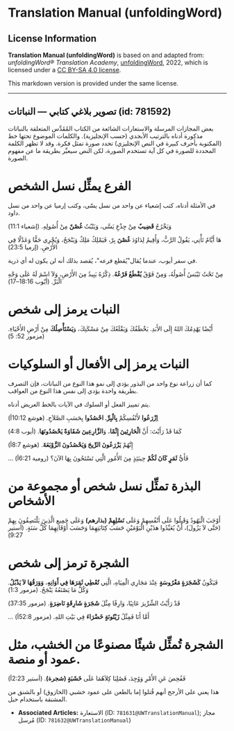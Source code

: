# Translation Manual (unfoldingWord)

## License Information

**Translation Manual (unfoldingWord)** is based on and adapted from: _unfoldingWord® Translation Academy_, [unfoldingWord](https://unfoldingword.org/utw), 2022, which is licensed under a [CC BY-SA 4.0 license](https://creativecommons.org/licenses/by-sa/4.0/legalcode.en).

This markdown version is provided under the same license.



--------------------------------

## تصوير بلاغي كتابي — النباتات (id: 781592)

بعض المجازات المرسلة والاستعارات الشائعة من الكتاب المُقَدَّس المتعلقة بالنباتات مذكورة أدناه بالترتيب الأبجدي (حسب الإنجليزية). والكلمات الموضوع تحتها خط (المكتوبة بأحرف كبيرة في النص الإنجليزي) تحدد صورة تمثل فكرة. وقد لا تظهر الكلمة المحددة للصورة في كل آية تستخدم الصورة، لكن النص سيعبِّر بطريقة ما عن مفهوم الصورة.

الفرع يمثِّل نسل الشخص
======================

في الأمثلة أدناه، كتب إشعياء عن واحد من نسل يسّى، وكتب إرميا عن واحد من نسل داود.

وَيَخْرُجُ **قَضِيبٌ** مِنْ جِذْعِ يَسَّى، وَيَنْبُتُ **غُصْنٌ** مِنْ أُصُولِهِ. (إشعياء 11:1\)

هَا أَيَّامٌ تَأْتِي، يَقُولُ الرَّبُّ، وَأُقِيمُ لِدَاوُدَ **غُصْنَ** بِرّ، فَيَمْلِكُ مَلِكٌ وَيَنْجَحُ، وَيُجْرِي حَقًّا وَعَدْلًا فِي الأَرْضِ. (إرميا 23:5\)

في سفر أيوب، عندما يُقال"يُقطع فرعه"، يُقصد بذلك أنه لن يكون له أي ذرية.

مِنْ تَحْتُ تَيْبَسُ أُصُولُهُ، وَمِنْ فَوْقُ **يُقْطَعُ فَرْعُهُ**. ذِكْرُهُ يَبِيدُ مِنَ الأَرْضِ، وَلاَ اسْمَ لَهُ عَلَى وَجْهِ الْبَرِّ. (أيّوب 18:16–17\)

النبات يرمز إلى شخص
===================

أَيْضًا يَهْدِمُكَ اللهُ إِلَى الأَبَدِ. يَخْطَفُكَ وَيَقْلَعُكَ مِنْ مَسْكَنِكَ، وَ**يَسْتَأْصِلُكَ** مِنْ أَرْضِ الأَحْيَاءِ. (مزمور 52: 5\)

النبات يرمز إلى الأفعال أو السلوكيات
====================================

كما أن زراعة نوع واحد من البذور يؤدي إلى نمو هذا النوع من النباتات، فإن التصرف بطريقة واحدة يؤدي إلى نفس هذا النوع من العواقب.

يتم تمييز الفعل أو السلوك في الآيات بالخط العريض أدناه.

**اِزْرَعُوا** لأَنْفُسِكُمْ **بِالْبِرِّ. احْصُدُوا** بِحَسَبِ الصَّلاَحِ. (هوشع 10:12أ)

كَمَا قَدْ رَأَيْتَ: أَنَّ **الْحَارِثِينَ إِثْمًا**، وَ**الزَّارِعِينَ شَقَاوَةً يَحْصُدُونَهَا**. (أيوب 4:8\)

إِنَّهُمْ **يَزْرَعُونَ الرِّيحَ وَيَحْصُدُونَ الزَّوْبَعَةَ**. (هوشع 8:7أ)

... فَأَيُّ **ثَمَرٍ كَانَ لَكُمْ** حِينَئِذٍ مِنَ الأُمُورِ الَّتِي تَسْتَحُونَ بِهَا الآنَ؟ (رومية 6:21أ)

البذرة تمثِّل نسل شخص أو مجموعة من الأشخاص
==========================================

أَوْجَبَ الْيَهُودُ وَقَبِلُوا عَلَى أَنْفُسِهِمْ وَعَلَى **نَسْلِهِمْ (بذارهم)** وَعَلَى جَمِيعِ الَّذِينَ يَلْتَصِقُونَ بِهِمْ (حَتَّى لاَ يَزُولَ)، أَنْ يُعَيِّدُوا هذَيْنِ الْيَوْمَيْنِ حَسَبَ كِتَابَتِهِمَا وَحَسَبَ أَوْقَاتِهِمَا كُلَّ سَنَةٍ. (أستير 9:27\)

الشجرة ترمز إلى شخص
===================

فَيَكُونُ **كَشَجَرَةٍ مَغْرُوسَةٍ** عِنْدَ مَجَارِي الْمِيَاهِ، الَّتِي **تُعْطِي ثَمَرَهَا فِي أَوَانِهِ**، **وَوَرَقُهَا لاَ يَذْبُلُ**. وَكُلُّ مَا يَصْنَعُهُ يَنْجَحُ. (مزمور 1:3\)

قَدْ رَأَيْتُ الشِّرِّيرَ عَاتِيًا، وَارِفًا مِثْلَ **شَجَرَةٍ شَارِقَةٍ نَاضِرَةٍ**. (مزمور 37:35\)

... أَمَّا أَنَا فَمِثْلُ **زَيْتُونَةٍ خَضْرَاءَ** فِي بَيْتِ اللهِ. (مزمور 52:8أ)

الشجرة تُمثِّل شيئًا مصنوعًا من الخشب، مثل عمود أو منصة.
========================================================

فَفُحِصَ عَنِ الأَمْرِ وَوُجِدَ، فَصُلِبَا كِلاَهُمَا عَلَى **خَشَبَةٍ (شجرة)**. (أستير 2:23أ)

هذا يعني على الأرجح أنهم قُتلوا إما بالطعن على عمود خشبي (الخازوق) أو بالشنق من المشنقة باستخدام حبل.

* **Associated Articles:** الاستعارة (ID: `781631@UWTranslationManual`); مجاز مُرسل (ID: `781632@UWTranslationManual`)


